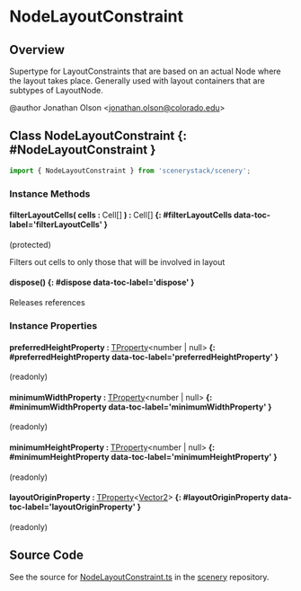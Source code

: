 # NodeLayoutConstraint

## Overview

Supertype for LayoutConstraints that are based on an actual Node where the layout takes place. Generally used with
layout containers that are subtypes of LayoutNode.

@author Jonathan Olson &lt;jonathan.olson@colorado.edu&gt;

## Class NodeLayoutConstraint {: #NodeLayoutConstraint }


```js
import { NodeLayoutConstraint } from 'scenerystack/scenery';
```
### Instance Methods

#### filterLayoutCells( cells : <span style="font-weight: 400;">Cell[]</span> ) : <span style="font-weight: 400;">Cell[]</span> {: #filterLayoutCells data-toc-label='filterLayoutCells' }

(protected)

Filters out cells to only those that will be involved in layout

#### dispose() {: #dispose data-toc-label='dispose' }

Releases references

### Instance Properties

#### preferredHeightProperty : <span style="font-weight: 400;">[TProperty](../axon/TProperty.md)&lt;<span style="color: hsla(calc(var(--md-hue) + 180deg),80%,40%,1);">number</span> | <span style="color: hsla(calc(var(--md-hue) + 180deg),80%,40%,1);">null</span>&gt;</span> {: #preferredHeightProperty data-toc-label='preferredHeightProperty' }

(readonly)

#### minimumWidthProperty : <span style="font-weight: 400;">[TProperty](../axon/TProperty.md)&lt;<span style="color: hsla(calc(var(--md-hue) + 180deg),80%,40%,1);">number</span> | <span style="color: hsla(calc(var(--md-hue) + 180deg),80%,40%,1);">null</span>&gt;</span> {: #minimumWidthProperty data-toc-label='minimumWidthProperty' }

(readonly)

#### minimumHeightProperty : <span style="font-weight: 400;">[TProperty](../axon/TProperty.md)&lt;<span style="color: hsla(calc(var(--md-hue) + 180deg),80%,40%,1);">number</span> | <span style="color: hsla(calc(var(--md-hue) + 180deg),80%,40%,1);">null</span>&gt;</span> {: #minimumHeightProperty data-toc-label='minimumHeightProperty' }

(readonly)

#### layoutOriginProperty : <span style="font-weight: 400;">[TProperty](../axon/TProperty.md)&lt;[Vector2](../dot/Vector2.md)&gt;</span> {: #layoutOriginProperty data-toc-label='layoutOriginProperty' }

(readonly)



## Source Code

See the source for [NodeLayoutConstraint.ts](https://github.com/phetsims/scenery/blob/main/js/layout/constraints/NodeLayoutConstraint.ts) in the [scenery](https://github.com/phetsims/scenery) repository.

